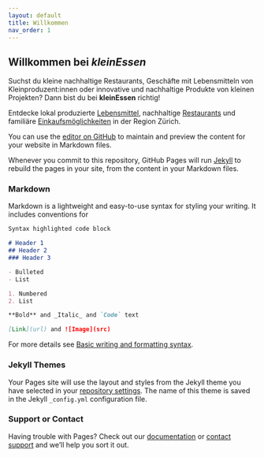 ```yaml
---
layout: default
title: Willkommen
nav_order: 1
---
```



## Willkommen bei *kleinEssen*

Suchst du kleine nachhaltige Restaurants, Geschäfte mit Lebensmitteln von Kleinproduzent:innen oder innovative und nachhaltige Produkte von kleinen Projekten? Dann bist du bei **kleinEssen** richtig!

Entdecke lokal produzierte [Lebensmittel](Zürich.html#produzentinnen), nachhaltige [Restaurants](Zürich.html#restaurants) und familiäre [Einkaufsmöglichkeiten](Zürich.html#läden) in der Region Zürich.



You can use the [editor on GitHub](https://github.com/tbuerki/kleinessen/edit/main/README.md) to maintain and preview the content for your website in Markdown files.

Whenever you commit to this repository, GitHub Pages will run [Jekyll](https://jekyllrb.com/) to rebuild the pages in your site, from the content in your Markdown files.

### Markdown

Markdown is a lightweight and easy-to-use syntax for styling your writing. It includes conventions for

```markdown
Syntax highlighted code block

# Header 1
## Header 2
### Header 3

- Bulleted
- List

1. Numbered
2. List

**Bold** and _Italic_ and `Code` text

[Link](url) and ![Image](src)
```

For more details see [Basic writing and formatting syntax](https://docs.github.com/en/github/writing-on-github/getting-started-with-writing-and-formatting-on-github/basic-writing-and-formatting-syntax).

### Jekyll Themes

Your Pages site will use the layout and styles from the Jekyll theme you have selected in your [repository settings](https://github.com/tbuerki/kleinessen/settings/pages). The name of this theme is saved in the Jekyll `_config.yml` configuration file.

### Support or Contact

Having trouble with Pages? Check out our [documentation](https://docs.github.com/categories/github-pages-basics/) or [contact support](https://support.github.com/contact) and we’ll help you sort it out.

